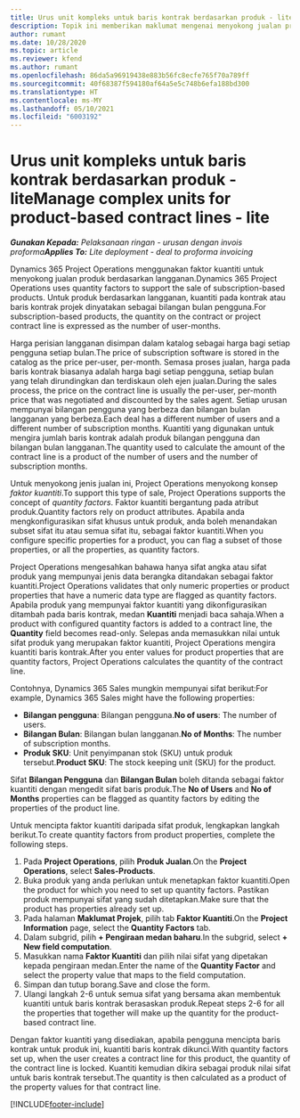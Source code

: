 ```yaml
---
title: Urus unit kompleks untuk baris kontrak berdasarkan produk - lite
description: Topik ini memberikan maklumat mengenai menyokong jualan produk berasaskan langganan.
author: rumant
ms.date: 10/28/2020
ms.topic: article
ms.reviewer: kfend
ms.author: rumant
ms.openlocfilehash: 86da5a96919438e883b56fc8ecfe765f70a789ff
ms.sourcegitcommit: 40f68387f594180af64a5e5c748b6efa188bd300
ms.translationtype: HT
ms.contentlocale: ms-MY
ms.lasthandoff: 05/10/2021
ms.locfileid: "6003192"
---
```

# <a name="manage-complex-units-for-product-based-contract-lines---lite"></a><span data-ttu-id="7805d-103">Urus unit kompleks untuk baris kontrak berdasarkan produk - lite</span><span class="sxs-lookup"><span data-stu-id="7805d-103">Manage complex units for product-based contract lines - lite</span></span>

<span data-ttu-id="7805d-104">_**Gunakan Kepada:** Pelaksanaan ringan - urusan dengan invois proforma_</span><span class="sxs-lookup"><span data-stu-id="7805d-104">_**Applies To:** Lite deployment - deal to proforma invoicing_</span></span>

<span data-ttu-id="7805d-105">Dynamics 365 Project Operations menggunakan faktor kuantiti untuk menyokong jualan produk berdasarkan langganan.</span><span class="sxs-lookup"><span data-stu-id="7805d-105">Dynamics 365 Project Operations uses quantity factors to support the sale of subscription-based products.</span></span> <span data-ttu-id="7805d-106">Untuk produk berdasarkan langganan, kuantiti pada kontrak atau baris kontrak projek dinyatakan sebagai bilangan bulan pengguna.</span><span class="sxs-lookup"><span data-stu-id="7805d-106">For subscription-based products, the quantity on the contract or project contract line is expressed as the number of user-months.</span></span>

<span data-ttu-id="7805d-107">Harga perisian langganan disimpan dalam katalog sebagai harga bagi setiap pengguna setiap bulan.</span><span class="sxs-lookup"><span data-stu-id="7805d-107">The price of subscription software is stored in the catalog as the price per-user, per-month.</span></span> <span data-ttu-id="7805d-108">Semasa proses jualan, harga pada baris kontrak biasanya adalah harga bagi setiap pengguna, setiap bulan yang telah dirundingkan dan terdiskaun oleh ejen jualan.</span><span class="sxs-lookup"><span data-stu-id="7805d-108">During the sales process, the price on the contract line is usually the per-user, per-month price that was negotiated and discounted by the sales agent.</span></span> <span data-ttu-id="7805d-109">Setiap urusan mempunyai bilangan pengguna yang berbeza dan bilangan bulan langganan yang berbeza.</span><span class="sxs-lookup"><span data-stu-id="7805d-109">Each deal has a different number of users and a different number of subscription months.</span></span> <span data-ttu-id="7805d-110">Kuantiti yang digunakan untuk mengira jumlah baris kontrak adalah produk bilangan pengguna dan bilangan bulan langganan.</span><span class="sxs-lookup"><span data-stu-id="7805d-110">The quantity used to calculate the amount of the contract line is a product of the number of users and the number of subscription months.</span></span>

<span data-ttu-id="7805d-111">Untuk menyokong jenis jualan ini, Project Operations menyokong konsep *faktor kuantiti*.</span><span class="sxs-lookup"><span data-stu-id="7805d-111">To support this type of sale, Project Operations supports the concept of *quantity factors*.</span></span> <span data-ttu-id="7805d-112">Faktor kuantiti bergantung pada atribut produk.</span><span class="sxs-lookup"><span data-stu-id="7805d-112">Quantity factors rely on product attributes.</span></span> <span data-ttu-id="7805d-113">Apabila anda mengkonfigurasikan sifat khusus untuk produk, anda boleh menandakan subset sifat itu atau semua sifat itu, sebagai faktor kuantiti.</span><span class="sxs-lookup"><span data-stu-id="7805d-113">When you configure specific properties for a product, you can flag a subset of those properties, or all the properties, as quantity factors.</span></span>

<span data-ttu-id="7805d-114">Project Operations mengesahkan bahawa hanya sifat angka atau sifat produk yang mempunyai jenis data berangka ditandakan sebagai faktor kuantiti.</span><span class="sxs-lookup"><span data-stu-id="7805d-114">Project Operations validates that only numeric properties or product properties that have a numeric data type are flagged as quantity factors.</span></span> <span data-ttu-id="7805d-115">Apabila produk yang mempunyai faktor kuantiti yang dikonfigurasikan ditambah pada baris kontrak, medan **Kuantiti** menjadi baca sahaja.</span><span class="sxs-lookup"><span data-stu-id="7805d-115">When a product with configured quantity factors is added to a contract line, the **Quantity** field  becomes read-only.</span></span> <span data-ttu-id="7805d-116">Selepas anda memasukkan nilai untuk sifat produk yang merupakan faktor kuantiti, Project Operations mengira kuantiti baris kontrak.</span><span class="sxs-lookup"><span data-stu-id="7805d-116">After you enter values for product properties that are quantity factors, Project Operations calculates the quantity of the contract line.</span></span>

<span data-ttu-id="7805d-117">Contohnya, Dynamics 365 Sales mungkin mempunyai sifat berikut:</span><span class="sxs-lookup"><span data-stu-id="7805d-117">For example, Dynamics 365 Sales might have the following properties:</span></span>

- <span data-ttu-id="7805d-118">**Bilangan pengguna**: Bilangan pengguna.</span><span class="sxs-lookup"><span data-stu-id="7805d-118">**No of users**: The number of users.</span></span>
- <span data-ttu-id="7805d-119">**Bilangan Bulan**: Bilangan bulan langganan.</span><span class="sxs-lookup"><span data-stu-id="7805d-119">**No of Months**: The number of subscription months.</span></span>
- <span data-ttu-id="7805d-120">**Produk SKU**: Unit penyimpanan stok (SKU) untuk produk tersebut.</span><span class="sxs-lookup"><span data-stu-id="7805d-120">**Product SKU**: The stock keeping unit (SKU) for the product.</span></span>

<span data-ttu-id="7805d-121">Sifat **Bilangan Pengguna** dan **Bilangan Bulan** boleh ditanda sebagai faktor kuantiti dengan mengedit sifat baris produk.</span><span class="sxs-lookup"><span data-stu-id="7805d-121">The **No of Users** and **No of Months** properties can be flagged as quantity factors by editing the properties of the product line.</span></span>

<span data-ttu-id="7805d-122">Untuk mencipta faktor kuantiti daripada sifat produk, lengkapkan langkah berikut.</span><span class="sxs-lookup"><span data-stu-id="7805d-122">To create quantity factors from product properties, complete the following steps.</span></span>

1. <span data-ttu-id="7805d-123">Pada **Project Operations**, pilih **Produk Jualan**.</span><span class="sxs-lookup"><span data-stu-id="7805d-123">On the **Project Operations**, select **Sales-Products**.</span></span>
2. <span data-ttu-id="7805d-124">Buka produk yang anda perlukan untuk menetapkan faktor kuantiti.</span><span class="sxs-lookup"><span data-stu-id="7805d-124">Open the product for which you need to set up quantity factors.</span></span> <span data-ttu-id="7805d-125">Pastikan produk mempunyai sifat yang sudah ditetapkan.</span><span class="sxs-lookup"><span data-stu-id="7805d-125">Make sure that the product has properties already set up.</span></span>
3. <span data-ttu-id="7805d-126">Pada halaman **Maklumat Projek**, pilih tab **Faktor Kuantiti**.</span><span class="sxs-lookup"><span data-stu-id="7805d-126">On the **Project Information** page, select the **Quantity Factors** tab.</span></span>
4. <span data-ttu-id="7805d-127">Dalam subgrid, pilih **+ Pengiraan medan baharu**.</span><span class="sxs-lookup"><span data-stu-id="7805d-127">In the subgrid, select **+ New field computation**.</span></span>
5. <span data-ttu-id="7805d-128">Masukkan nama **Faktor Kuantiti** dan pilih nilai sifat yang dipetakan kepada pengiraan medan.</span><span class="sxs-lookup"><span data-stu-id="7805d-128">Enter the name of the **Quantity Factor** and select the property value that maps to the field computation.</span></span>
6. <span data-ttu-id="7805d-129">Simpan dan tutup borang.</span><span class="sxs-lookup"><span data-stu-id="7805d-129">Save and close the form.</span></span>
7. <span data-ttu-id="7805d-130">Ulangi langkah 2-6 untuk semua sifat yang bersama akan membentuk kuantiti untuk baris kontrak berasaskan produk.</span><span class="sxs-lookup"><span data-stu-id="7805d-130">Repeat steps 2-6 for all the properties that together will make up the quantity for the product-based contract line.</span></span>

<span data-ttu-id="7805d-131">Dengan faktor kuantiti yang disediakan, apabila pengguna mencipta baris kontrak untuk produk ini, kuantiti baris kontrak dikunci.</span><span class="sxs-lookup"><span data-stu-id="7805d-131">With quantity factors set up, when the user creates a contract line for this product, the quantity of the contract line is locked.</span></span> <span data-ttu-id="7805d-132">Kuantiti kemudian dikira sebagai produk nilai sifat untuk baris kontrak tersebut.</span><span class="sxs-lookup"><span data-stu-id="7805d-132">The quantity is then calculated as a product of the property values for that contract line.</span></span>


[!INCLUDE[footer-include](../../includes/footer-banner.md)]
